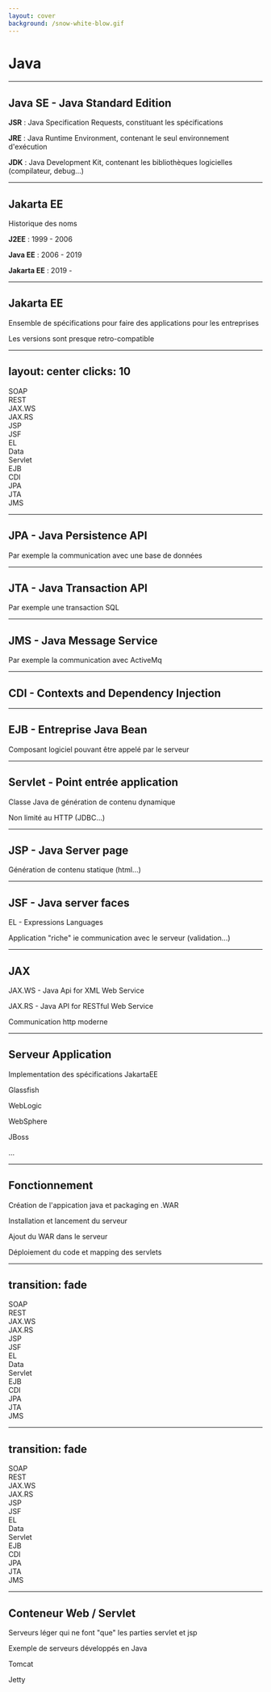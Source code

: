 ```yaml
---
layout: cover
background: /snow-white-blow.gif
---
```


# Java

---

## Java SE - Java Standard Edition

<v-click>

**JSR** : Java Specification Requests, constituant les spécifications

</v-click>

<v-click>

**JRE** : Java Runtime Environment, contenant le seul environnement d'exécution

</v-click>

<v-click>

**JDK** : Java Development Kit, contenant les bibliothèques logicielles (compilateur, debug...)

</v-click>

<!--

Java se découpe en 3 grandes parties
Ca permet de faire des applications java "brut"

-->

---

## Jakarta EE

Historique des noms

<v-click>

**J2EE** : 1999 - 2006

</v-click>

<v-click>

**Java EE** : 2006 - 2019

</v-click>

<v-click>

**Jakarta EE** : 2019 -

</v-click>

<!--
Multiple renommage du projet

Changement de nom en jakarta suite au transfert de Oracle vers Eclipse
-->

---

## Jakarta EE

Ensemble de spécifications pour faire des applications pour les entreprises

Les versions sont <v-click>presque</v-click> retro-compatible

<!--

Le passage à Jakarta EE a changé beaucoup de packages
-->

---
layout: center
clicks: 10
---

<style>
.fall {
  transform: translateY(-200px);
  opacity: 0;
  transition: all 0.8s ease-out;
}
.fall.v-enter-active {
  transform: translateY(0);
  opacity: 1;
}
</style>
<div
  class="grid grid-cols-9 gap-6 text-center text-lg font-bold max-w-3xl mx-auto"
>

  <div col-span-6 col-start-4 grid grid-cols-2 gap-6>
    <div
         v-motion
         :initial="{ x: 0, y: -1000, opacity: 1 }"
         :enter="{ x: 0, y: -1000, opacity: 1 }"
         :click-10="{ x: 0, y: 0, opacity: 1 }"
         :duration="1000"
         class="p-4 border rounded-lg shadow-lg">SOAP</div>
    <div
         v-motion
         :initial="{ x: 0, y: -1000, opacity: 1 }"
         :enter="{ x: 0, y: -1000, opacity: 1 }"
         :click-9="{ x: 0, y: 0, opacity: 1 }"
         :duration="1000"
         class="p-4 border rounded-lg shadow-lg">REST</div>
  </div>
  <div col-span-6 col-start-4 grid grid-cols-2 gap-6>
    <div
         v-motion
         :initial="{ x: 0, y: -1000, opacity: 1 }"
         :enter="{ x: 0, y: -1000, opacity: 1 }"
         :click-10="{ x: 0, y: 0, opacity: 1 }"
         :duration="1000"
         class="p-4 border rounded-lg shadow-lg">JAX.WS</div>
    <div
         v-motion
         :initial="{ x: 0, y: -1000, opacity: 1 }"
         :enter="{ x: 0, y: -1000, opacity: 1 }"
         :click-9="{ x: 0, y: 0, opacity: 1 }"
         :duration="1000"
         class="p-4 border rounded-lg shadow-lg">JAX.RS</div>
  </div>
  <div col-span-1
       v-motion
       :initial="{ x: 0, y: -1000, opacity: 1 }"
       :enter="{ x: 0, y: -1000, opacity: 1 }"
       :click-6="{ x: 0, y: 0, opacity: 1 }"
       :duration="1000"
       class="p-4 border rounded-lg shadow-lg">JSP</div>
  <div col-span-1
       v-motion
       :initial="{ x: 0, y: -1000, opacity: 1 }"
       :enter="{ x: 0, y: -1000, opacity: 1 }"
       :click-7="{ x: 0, y: 0, opacity: 1 }"
       :duration="1000"
       class="p-4 border rounded-lg shadow-lg">JSF</div>
  <div col-span-1
       v-motion
       :initial="{ x: 0, y: -1000, opacity: 1 }"
       :enter="{ x: 0, y: -1000, opacity: 1 }"
       :click-10="{ x: 0, y: 0, opacity: 1 }"
       :duration="1000"
       class="p-4 border rounded-lg shadow-lg">EL</div>
  <div col-span-6
       v-motion
       :initial="{ x: 0, y: -1000, opacity: 1 }"
       :enter="{ x: 0, y: -1000, opacity: 1 }"
       :click-8="{ x: 0, y: 0, opacity: 1 }"
       :duration="1000"
       class="p-4 border rounded-lg shadow-lg">Data</div>
  <div col-span-9
       v-motion
       :initial="{ x: 0, y: -1000, opacity: 1 }"
       :enter="{ x: 0, y: -1000, opacity: 1 }"
       :click-5="{ x: 0, y: 0, opacity: 1 }"
       :duration="1000"
       class="p-4 border rounded-lg shadow-lg">Servlet</div>
  <div col-span-2
       v-motion
       :initial="{ x: 0, y: -1000, opacity: 1 }"
       :enter="{ x: 0, y: -1000, opacity: 1 }"
       :click-10="{ x: 0, y: 0, opacity: 1 }"
       :duration="1000"
       class="p-4 border rounded-lg shadow-lg">EJB</div>
  <div col-span-7
       v-motion
       :initial="{ x: 0, y: -1000, opacity: 1 }"
       :enter="{ x: 0, y: -1000, opacity: 1 }"
       :click-4="{ x: 0, y: 0, opacity: 1 }"
       :duration="1000"
       class="p-4 border rounded-lg shadow-lg">CDI</div>
  <div col-span-3
       v-motion
       :initial="{ x: 0, y: -1000, opacity: 1 }"
       :enter="{ x: 0, y: -1000, opacity: 1 }"
       :click-1="{ x: 0, y: 0, opacity: 1 }"
       :duration="1000"
       class="p-4 border rounded-lg shadow-lg">JPA</div>
  <div col-span-3
       v-motion
       :initial="{ x: 0, y: -1000, opacity: 1 }"
       :enter="{ x: 0, y: -1000, opacity: 1 }"
       :click-3="{ x: 0, y: 0, opacity: 1 }"
       :duration="1000"
       class="p-4 border rounded-lg shadow-lg">JTA</div>
  <div col-span-3
       v-motion
       :initial="{ x: 0, y: -1000, opacity: 1 }"
       :enter="{ x: 0, y: -1000, opacity: 1 }"
       :click-2="{ x: 0, y: 0, opacity: 1 }"
       :duration="1000"
       class="p-4 border rounded-lg shadow-lg">JMS</div>
</div>

<!--
JPA - Java Persistence API

Par exemple la communication avec une base de données

JTA - Java Transaction API

Par exemple une transaction SQL

JMS - Java Message Service

Par exemple la communication avec ActiveMq

EJB - Entreprise Java Bean

Composant logiciel pouvant être appelé par le serveur

CDI - Contexts and Dependency Injection

Servlet - Point entrée application

Classe Java de génération de contenu dynamique

Non limité au HTTP (JDBC...)

JSP - Java Server page

Génération de contenu statique (html...)

JSF - Java server face

EL - Expressions Languages

Application "riche" ie communication avec le serveur (validation...)

EL - Expressions Languages

JAX.WS - Java Api for XML Web Service

JAX.RS - Java API for RESTful Web Service
-->

---

## JPA - Java Persistence API

Par exemple la communication avec une base de données

---

## JTA - Java Transaction API

Par exemple une transaction SQL

---

## JMS - Java Message Service

Par exemple la communication avec ActiveMq

---

## CDI - Contexts and Dependency Injection

---

## EJB - Entreprise Java Bean

Composant logiciel pouvant être appelé par le serveur

---

## Servlet - Point entrée application

Classe Java de génération de contenu dynamique

Non limité au HTTP (JDBC...)

---

## JSP - Java Server page

Génération de contenu statique (html...)

---

## JSF - Java server faces

EL - Expressions Languages

Application "riche" ie communication avec le serveur (validation...)

<!--
AJAX
-->

---

## JAX

JAX.WS - Java Api for XML Web Service

JAX.RS - Java API for RESTful Web Service

Communication http moderne

---

## Serveur Application

Implementation des spécifications JakartaEE

<div v-click>
Glassfish

WebLogic

WebSphere

JBoss

...
</div>

<!--
Glassfish = Implementation de référence par JakartaEE

Serveurs complets qui couvrent tout (Servlet, EJB, JPA..)
-->

---

## Fonctionnement

Création de l'appication java et packaging en .WAR

<div v-click>

Installation et lancement du serveur

</div>

<div v-click>

Ajout du WAR dans le serveur
</div>

<div v-click>

Déploiement du code et mapping des servlets
</div>

---
transition: fade
---

<div
  class="grid grid-cols-9 gap-6 text-center text-lg font-bold max-w-3xl mx-auto"
>

  <div col-span-6 col-start-4 grid grid-cols-2 gap-6>
    <div
         class="p-4 border rounded-lg shadow-lg">SOAP</div>
    <div
         class="p-4 border rounded-lg shadow-lg">REST</div>
  </div>
  <div col-span-6 col-start-4 grid grid-cols-2 gap-6>
    <div
         class="p-4 border rounded-lg shadow-lg">JAX.WS</div>
    <div
         class="p-4 border rounded-lg shadow-lg">JAX.RS</div>
  </div>
  <div col-span-1
       class="p-4 border rounded-lg shadow-lg">JSP</div>
  <div col-span-1
       class="p-4 border rounded-lg shadow-lg">JSF</div>
  <div col-span-1
       class="p-4 border rounded-lg shadow-lg">EL</div>
  <div col-span-6
       class="p-4 border rounded-lg shadow-lg">Data</div>
  <div col-span-9
       class="p-4 border rounded-lg shadow-lg">Servlet</div>
  <div col-span-2
       class="p-4 border rounded-lg shadow-lg">EJB</div>
  <div col-span-7
       class="p-4 border rounded-lg shadow-lg">CDI</div>
  <div col-span-3
       class="p-4 border rounded-lg shadow-lg">JPA</div>
  <div col-span-3
       class="p-4 border rounded-lg shadow-lg">JTA</div>
  <div col-span-3
       class="p-4 border rounded-lg shadow-lg">JMS</div>
</div>

---
transition: fade
---

<div
  class="grid grid-cols-9 gap-6 text-center text-lg font-bold max-w-3xl mx-auto"
>

  <div col-span-6 col-start-4 grid grid-cols-2 gap-6>
    <div
         class="p-4 border rounded-lg shadow-lg">SOAP</div>
    <div
         class="p-4 border rounded-lg shadow-lg">REST</div>
  </div>
  <div col-span-6 col-start-4 grid grid-cols-2 gap-6>
    <div
         class="p-4 border rounded-lg shadow-lg">JAX.WS</div>
    <div
         class="p-4 border rounded-lg shadow-lg">JAX.RS</div>
  </div>
  <div col-span-1
       class="p-4 border rounded-lg shadow-lg">JSP</div>
  <div col-span-1 opacity-25
       class="p-4 border rounded-lg shadow-lg">JSF</div>
  <div col-span-1 opacity-25
       class="p-4 border rounded-lg shadow-lg">EL</div>
  <div col-span-6
       class="p-4 border rounded-lg shadow-lg">Data</div>
  <div col-span-9
       class="p-4 border rounded-lg shadow-lg">Servlet</div>
  <div col-span-2 opacity-25
       class="p-4 border rounded-lg shadow-lg">EJB</div>
  <div col-span-7 opacity-25
       class="p-4 border rounded-lg shadow-lg">CDI</div>
  <div col-span-3 opacity-25
       class="p-4 border rounded-lg shadow-lg">JPA</div>
  <div col-span-3 opacity-25
       class="p-4 border rounded-lg shadow-lg">JTA</div>
  <div col-span-3 opacity-25
       class="p-4 border rounded-lg shadow-lg">JMS</div>
</div>

<!--
Faut-il tout même pour un micro serivce?
-->

---

## Conteneur Web / Servlet

Serveurs léger qui ne font "que" les parties servlet et jsp

Exemple de serveurs développés en Java

Tomcat

Jetty

<!--
Des serveurs écrits en Java
-->

